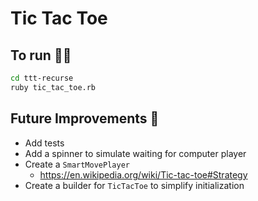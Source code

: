 # Tic Tac Toe

## To run 🏃‍♀️

```sh
cd ttt-recurse
ruby tic_tac_toe.rb
```

## Future Improvements 🧹

- Add tests
- Add a spinner to simulate waiting for computer player
- Create a `SmartMovePlayer`
    - https://en.wikipedia.org/wiki/Tic-tac-toe#Strategy
- Create a builder for `TicTacToe` to simplify initialization
